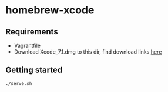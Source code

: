 # homebrew-xcode

## Requirements

- Vagrantfile
- Download Xcode_7.1.dmg to this dir, find download links [here](http://stackoverflow.com/a/10335943/622662)

## Getting started

```bash
./serve.sh
```
